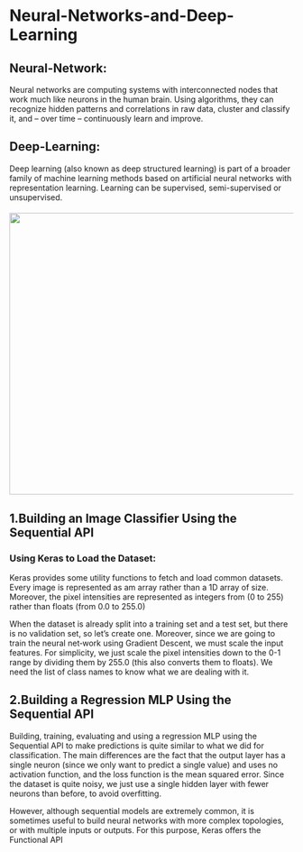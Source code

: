 # Neural-Networks-and-Deep-Learning
## Neural-Network:
Neural networks are computing systems with interconnected nodes that work much like neurons in the human brain. Using algorithms, they can recognize hidden patterns and correlations in raw data, cluster and classify it, and – over time – continuously learn and improve.

## Deep-Learning:
Deep learning (also known as deep structured learning) is part of a broader family of machine learning methods based on artificial neural networks with representation learning. Learning can be supervised, semi-supervised or unsupervised.
<br>
#### <img src= https://res.cloudinary.com/adeshpokhrel/image/upload/v1621659278/NNDL_yjymlc.png height=500 width=900></br>

## 1.Building an Image Classifier Using the Sequential API
### Using Keras to Load the Dataset: 
Keras provides some utility functions to fetch and load common datasets. Every image is represented as am array rather than a 1D array of size. Moreover, the pixel intensities are represented as integers from (0 to 255) rather than floats (from 0.0 to 255.0)

When the dataset is already split into a training set and a test set, but there is no validation set, so let’s create one. Moreover, since we are going to train the neural net‐work using Gradient Descent, we must scale the input features. For simplicity, we just scale the pixel intensities down to the 0-1 range by dividing them by 255.0 (this also
converts them to floats).
We need the list of class names to know what we are dealing with it.
 
 
## 2.Building a Regression MLP Using the Sequential API
Building, training, evaluating and using a regression MLP using the Sequential API to make predictions is quite similar to what we did for classification. The main differences are the fact that the output layer has a single neuron (since we only want to predict a single value) and uses no activation function, and the loss function is the
mean squared error. Since the dataset is quite noisy, we just use a single hidden layer with fewer neurons than before, to avoid overfitting.

However, although sequential models are extremely common, it is sometimes useful to build neural networks with more complex topologies, or with multiple inputs or outputs. For this purpose, Keras offers the Functional API
 


